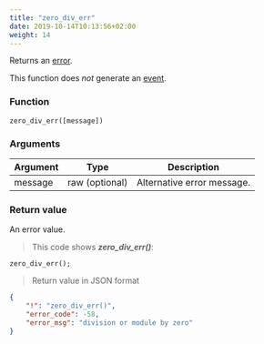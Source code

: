 ```yaml
---
title: "zero_div_err"
date: 2019-10-14T10:13:56+02:00
weight: 14
---
```


Returns an [error](../../data-types/error-type).

This function does *not* generate an [event](../../events).

### Function
`zero_div_err([message])`

### Arguments
Argument | Type | Description
-------- | ---- | -----------
message | raw (optional) | Alternative error message.

### Return value
An error value.

> This code shows ***zero_div_err()***:

```thingsdb,json_response
zero_div_err();
```

> Return value in JSON format

```json
{
    "!": "zero_div_err()",
    "error_code": -58,
    "error_msg": "division or module by zero"
}
```
